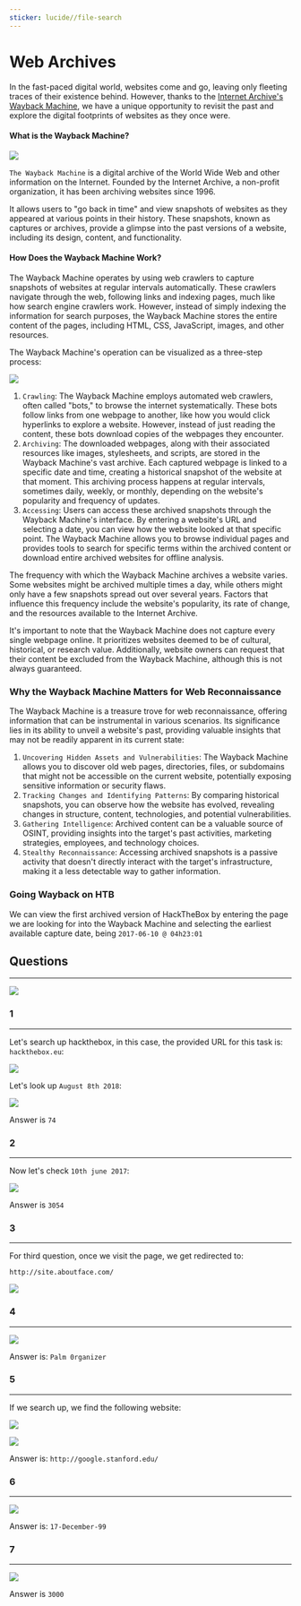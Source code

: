 ```yaml
---
sticker: lucide//file-search
---
```


# Web Archives

In the fast-paced digital world, websites come and go, leaving only fleeting traces of their existence behind. However, thanks to the [Internet Archive's Wayback Machine](https://web.archive.org/), we have a unique opportunity to revisit the past and explore the digital footprints of websites as they once were.

#### What is the Wayback Machine?

![](https://academy.hackthebox.com/storage/modules/144/wayback.png)

`The Wayback Machine` is a digital archive of the World Wide Web and other information on the Internet. Founded by the Internet Archive, a non-profit organization, it has been archiving websites since 1996.

It allows users to "go back in time" and view snapshots of websites as they appeared at various points in their history. These snapshots, known as captures or archives, provide a glimpse into the past versions of a website, including its design, content, and functionality.

#### How Does the Wayback Machine Work?

The Wayback Machine operates by using web crawlers to capture snapshots of websites at regular intervals automatically. These crawlers navigate through the web, following links and indexing pages, much like how search engine crawlers work. However, instead of simply indexing the information for search purposes, the Wayback Machine stores the entire content of the pages, including HTML, CSS, JavaScript, images, and other resources.

The Wayback Machine's operation can be visualized as a three-step process:

![](https://mermaid.ink/svg/pako:eNpNjkEOgjAQRa_SzBou0IUJ4lI3uqQsJu1IG2lLhlZjCHe3YGLc_f9m8vMW0NEQSBgYJyvOVxWarmV8jS4Mvajrgzh2DWvrnhtQ4b_t57ZrtKZ53gBU4Ik9OlMWFxWEUJAseVIgSzTIDwUqrOUPc4q3d9AgE2eqgGMeLMg7jnNpeTKY6OSwaPkfJeNS5MtXePdeP1LGQQs)

1. `Crawling`: The Wayback Machine employs automated web crawlers, often called "bots," to browse the internet systematically. These bots follow links from one webpage to another, like how you would click hyperlinks to explore a website. However, instead of just reading the content, these bots download copies of the webpages they encounter.
2. `Archiving`: The downloaded webpages, along with their associated resources like images, stylesheets, and scripts, are stored in the Wayback Machine's vast archive. Each captured webpage is linked to a specific date and time, creating a historical snapshot of the website at that moment. This archiving process happens at regular intervals, sometimes daily, weekly, or monthly, depending on the website's popularity and frequency of updates.
3. `Accessing`: Users can access these archived snapshots through the Wayback Machine's interface. By entering a website's URL and selecting a date, you can view how the website looked at that specific point. The Wayback Machine allows you to browse individual pages and provides tools to search for specific terms within the archived content or download entire archived websites for offline analysis.

The frequency with which the Wayback Machine archives a website varies. Some websites might be archived multiple times a day, while others might only have a few snapshots spread out over several years. Factors that influence this frequency include the website's popularity, its rate of change, and the resources available to the Internet Archive.

It's important to note that the Wayback Machine does not capture every single webpage online. It prioritizes websites deemed to be of cultural, historical, or research value. Additionally, website owners can request that their content be excluded from the Wayback Machine, although this is not always guaranteed.

### Why the Wayback Machine Matters for Web Reconnaissance

The Wayback Machine is a treasure trove for web reconnaissance, offering information that can be instrumental in various scenarios. Its significance lies in its ability to unveil a website's past, providing valuable insights that may not be readily apparent in its current state:

1. `Uncovering Hidden Assets and Vulnerabilities`: The Wayback Machine allows you to discover old web pages, directories, files, or subdomains that might not be accessible on the current website, potentially exposing sensitive information or security flaws.
2. `Tracking Changes and Identifying Patterns`: By comparing historical snapshots, you can observe how the website has evolved, revealing changes in structure, content, technologies, and potential vulnerabilities.
3. `Gathering Intelligence`: Archived content can be a valuable source of OSINT, providing insights into the target's past activities, marketing strategies, employees, and technology choices.
4. `Stealthy Reconnaissance`: Accessing archived snapshots is a passive activity that doesn't directly interact with the target's infrastructure, making it a less detectable way to gather information.

### Going Wayback on HTB

We can view the first archived version of HackTheBox by entering the page we are looking for into the Wayback Machine and selecting the earliest available capture date, being `2017-06-10 @ 04h23:01`

## Questions

***

![](gitbook/cybersecurity/images/Pasted%20image%2020250128141003.png)

### 1

***

Let's search up hackthebox, in this case, the provided URL for this task is: `hackthebox.eu`:

![](gitbook/cybersecurity/images/Pasted%20image%2020250128141347.png)

Let's look up `August 8th 2018`:

![](gitbook/cybersecurity/images/Pasted%20image%2020250128141523.png)

Answer is `74`

### 2

***

Now let's check `10th june 2017`:

![](gitbook/cybersecurity/images/Pasted%20image%2020250128141621.png)

Answer is `3054`

### 3

***

For third question, once we visit the page, we get redirected to:

`http://site.aboutface.com/`

![](gitbook/cybersecurity/images/Pasted%20image%2020250128144016.png)

### 4

***

![](gitbook/cybersecurity/images/Pasted%20image%2020250128144625.png)

Answer is: `Palm 0rganizer`

### 5

***

If we search up, we find the following website:

![](gitbook/cybersecurity/images/Pasted%20image%2020250128144441.png)

![](gitbook/cybersecurity/images/Pasted%20image%2020250128144434.png)

Answer is: `http://google.stanford.edu/`

### 6

***

![](gitbook/cybersecurity/images/Pasted%20image%2020250128144721.png)

Answer is: `17-December-99`

### 7

***

![](gitbook/cybersecurity/images/Pasted%20image%2020250128144802.png)

Answer is `3000`
